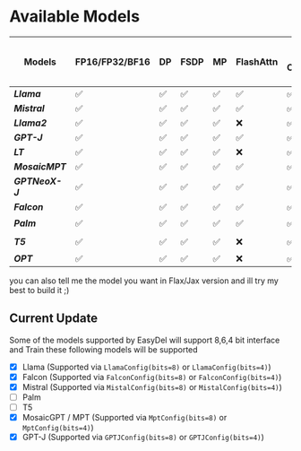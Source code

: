 
# Available Models

| Models          | FP16/FP32/BF16 | DP | FSDP | MP | FlashAttn | Gradient Checkpointing | 8/6/4Bit Interface and Training |
|-----------------|:---------------|:---|------|----|-----------|------------------------|---------------------------------|
| **_Llama_**     | ✅              | ✅  | ✅    | ✅  | ✅         | ✅                      | ✅                               |
| **_Mistral_**   | ✅              | ✅  | ✅    | ✅  | ✅         | ✅                      | ✅                               |
| **_Llama2_**    | ✅              | ✅  | ✅    | ✅  | ❌         | ✅                      | ✅                               |
| **_GPT-J_**     | ✅              | ✅  | ✅    | ✅  | ✅         | ✅                      | ✅                               |
| **_LT_**        | ✅              | ✅  | ✅    | ✅  | ❌         | ✅                      | ❌                               |
| **_MosaicMPT_** | ✅              | ✅  | ✅    | ✅  | ✅         | ✅                      | ✅                               |
| **_GPTNeoX-J_** | ✅              | ✅  | ✅    | ✅  | ✅         | ✅                      | ❌                               |
| **_Falcon_**    | ✅              | ✅  | ✅    | ✅  | ✅         | ✅                      | ✅                               |
| **_Palm_**      | ✅              | ✅  | ✅    | ✅  | ✅         | ✅                      | 🌪️                             |
| **_T5_**        | ✅              | ✅  | ✅    | ✅  | ❌         | ✅                      | 🌪️                             |
| **_OPT_**       | ✅              | ✅  | ✅    | ✅  | ❌         | ✅                      | ❌                               |

you can also tell me the model you want in Flax/Jax version and ill try my best to build it ;)

## Current Update

Some of the models supported by EasyDel will support 8,6,4 bit interface and Train these following models will be
supported

* [X] Llama (Supported via `LlamaConfig(bits=8)` or `LlamaConfig(bits=4)`)
* [X] Falcon (Supported via `FalconConfig(bits=8)` or `FalconConfig(bits=4)`)
* [X] Mistral (Supported via `MistalConfig(bits=8)` or `MistalConfig(bits=4)`)
* [ ] Palm
* [ ] T5
* [X] MosaicGPT / MPT (Supported via `MptConfig(bits=8)` or `MptConfig(bits=4)`)
* [X] GPT-J (Supported via `GPTJConfig(bits=8)` or `GPTJConfig(bits=4)`)
